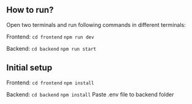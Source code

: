 ## How to run?

Open two terminals and run following commands in different terminals:

Frontend:
`cd frontend`
`npm run dev`

Backend:
`cd backend`
`npm run start`

## Initial setup

Frontend:
`cd frontend`
`npm install`

Backend:
`cd backend`
`npm install`
Paste .env file to backend folder
